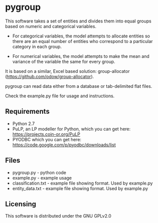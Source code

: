 pygroup
===============

This software takes a set of entities and divides them into equal groups based on numeric and categorical variables.

+ For categorical variables, the model attempts to allocate entities so there are an equal number of entities who correspond to a particular category in each group.

+ For numerical variables, the model attempts to make the mean and variance of the variable the same for every group.

It is based on a similar, Excel based solution: group-allocator (https://github.com/odow/group-allocator). 

pygroup can read data either from a database or tab-delimited flat files.

Check the example.py file for usage and instructions.


## Requirements

+ Python 2.7
+ PuLP, an LP modeller for Python, which you can get here: https://projects.coin-or.org/PuLP
+ PYODBC which you can get here:
https://code.google.com/p/pyodbc/downloads/list

## Files
+ pygroup.py - python code
+ example.py - example usage
+ classification.txt - example file showing format. Used by example.py
+ entity_data.txt - example file showing format. Used by example.py

## Licensing
This software is distributed under the GNU GPLv2.0

